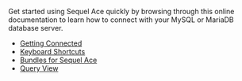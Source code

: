 Get started using Sequel Ace quickly by browsing through this online documentation to learn how to connect with your MySQL or MariaDB database server.

- [Getting Connected](get-connected/)
- [Keyboard Shortcuts](keyboard-shortcuts.html)
- [Bundles for Sequel Ace](bundles.html)
- [Query View](query-view.html)
